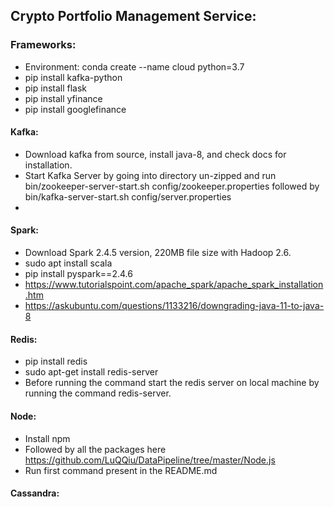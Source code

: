 ## Crypto Portfolio Management Service:

### Frameworks:

- Environment: conda create --name cloud python=3.7
- pip install kafka-python
- pip install flask
- pip install yfinance
- pip install googlefinance

#### Kafka:
- Download kafka from source, install java-8, and check docs for installation.
- Start Kafka Server by going into directory un-zipped and run bin/zookeeper-server-start.sh config/zookeeper.properties followed by bin/kafka-server-start.sh config/server.properties
- 

#### Spark:
- Download Spark 2.4.5 version, 220MB file size with Hadoop 2.6.
- sudo apt install scala
- pip install pyspark==2.4.6
- https://www.tutorialspoint.com/apache_spark/apache_spark_installation.htm
- https://askubuntu.com/questions/1133216/downgrading-java-11-to-java-8

#### Redis:
- pip install redis
- sudo apt-get install redis-server
- Before running the command start the redis server on local machine by running the command redis-server.
 
#### Node:
- Install npm
- Followed by all the packages here https://github.com/LuQQiu/DataPipeline/tree/master/Node.js
- Run first command present in the README.md

#### Cassandra:


 

